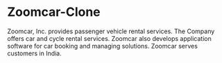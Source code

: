 # Zoomcar-Clone
Zoomcar, Inc. provides passenger vehicle rental services. The Company offers car and cycle rental services. Zoomcar also develops application software for car booking and managing solutions. Zoomcar serves customers in India.
